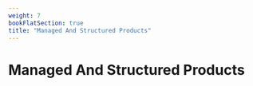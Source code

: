 ```yaml
---
weight: 7
bookFlatSection: true
title: "Managed And Structured Products"
---
```


# Managed And Structured Products

